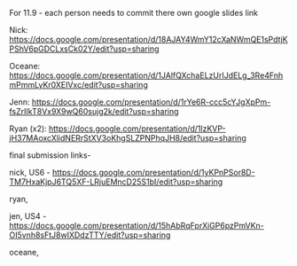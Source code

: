 For 11.9 - each person needs to commit there own google slides link

Nick: https://docs.google.com/presentation/d/18AJAY4WmY12cXaNWmQE1sPdtjKPShV6pGDCLxsCk02Y/edit?usp=sharing

Oceane: https://docs.google.com/presentation/d/1JAlfQXchaELzUrIJdELg_3Re4FnhmPmmLyKr0XEIVxc/edit?usp=sharing

Jenn: https://docs.google.com/presentation/d/1rYe6R-ccc5cYJgXpPm-fsZrIIkT8Vx9X9wQ60sujg2k/edit?usp=sharing

Ryan (x2): https://docs.google.com/presentation/d/1lzKVP-jH37MAoxcXlidNERrStXV3oKhgSLZPNPhqJH8/edit?usp=sharing




final submission links-

nick, US6 - https://docs.google.com/presentation/d/1yKPnPSor8D-TM7HxaKjpJ6TQ5XF-LRjuEMncD25S1bI/edit?usp=sharing

ryan,

jen, US4 - https://docs.google.com/presentation/d/15hAbRqFprXiGP6pzPmVKn-OI5vnh8sFtJ8wIXDdzTTY/edit?usp=sharing

oceane,
